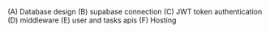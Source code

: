 (A) Database design
(B) supabase connection
(C) JWT token authentication
(D) middleware
(E) user and tasks apis
(F) Hosting